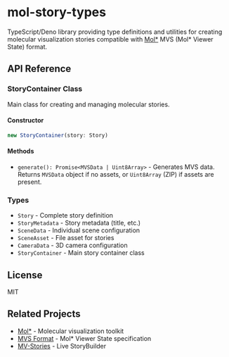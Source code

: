 # mol-story-types

TypeScript/Deno library providing type definitions and utilities for creating
molecular visualization stories compatible with [Mol*](https://molstar.org/) MVS
(Mol* Viewer State) format.

## API Reference

### StoryContainer Class

Main class for creating and managing molecular stories.

#### Constructor

```typescript
new StoryContainer(story: Story)
```

#### Methods

- `generate(): Promise<MVSData | Uint8Array>` - Generates MVS data. Returns
  `MVSData` object if no assets, or `Uint8Array` (ZIP) if assets are present.

### Types

- `Story` - Complete story definition
- `StoryMetadata` - Story metadata (title, etc.)
- `SceneData` - Individual scene configuration
- `SceneAsset` - File asset for stories
- `CameraData` - 3D camera configuration
- `StoryContainer` - Main story container class

## License

MIT

## Related Projects

- [Mol*](https://molstar.org/) - Molecular visualization toolkit
- [MVS Format](https://molstar.org/mol-view-spec/) - Mol* Viewer State
  specification
- [MV-Stories](http://molstar.org/mol-view-stories/) - Live StoryBuilder
